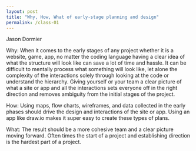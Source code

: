 ```yaml
---
layout: post
title: "Why, How, What of early-stage planning and design"
permalink: /class-01
---
```

Jason Dormier

Why: 
When it comes to the early stages of any project whether it is a website, game, app, no matter the coding language having a clear idea of what the structure will look like can save a lot of time and hassle. It can be difficult to mentally process what something will look like, let alone the complexity of the interactions solely through looking at the code or understand the hierarchy. Giving yourself or your team a clear picture of what a site or app and all the interactions sets everyone off in the right direction and removes ambiguity from the initial stages of the project.


How:
Using maps, flow charts, wireframes, and data collected in the early phases should drive the design and interactions of the site or app. Using an app like draw.io makes it super easy to create these types of plans.

What:
The result should be a more cohesive team and a clear picture moving forward. Often times the start of a project and establishing direction is the hardest part of a project.

